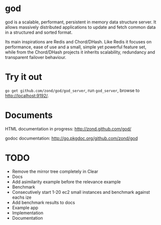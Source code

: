 god
===

god is a scalable, performant, persistent in memory data structure server. It allows massively distributed applications to update and fetch common data in a structured and sorted format.

Its main inspirations are Redis and Chord/DHash. Like Redis it focuses on performance, ease of use and a small, simple yet powerful feature set, while from the Chord/DHash projects it inherits scalability, redundancy and transparent failover behaviour.

# Try it out

<code>go get github.com/zond/god/god_server</code>, run <code>god_server</code>, browse to <a href="http://localhost:9192/">http://localhost:9192/</a>.

# Documents

HTML documentation in progress: http://zond.github.com/god/

godoc documentation: http://go.pkgdoc.org/github.com/zond/god

# TODO

* Remove the mirror tree completely in Clear
* Docs
 * Add asimilarity example before the relevance example
* Benchmark
 * Consecutively start 1-20 ec2 small instances and benchmark against eachs ize
 * Add benchmark results to docs
* Example app
 * Implementation
 * Documentation
